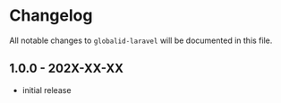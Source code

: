# Changelog

All notable changes to `globalid-laravel` will be documented in this file.

## 1.0.0 - 202X-XX-XX

- initial release
